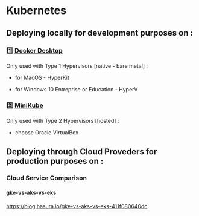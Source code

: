 # Kubernetes

## Deploying locally for development purposes on :

### :one: [Docker Desktop](./1.DockerDesktop)

Only used with Type 1 Hypervisors [native - bare metal] :

* for MacOS - HyperKit 

* for Windows 10 Entreprise or Education - HyperV

### :two: [MiniKube](./2.minikube)

Only used with Type 2 Hypervisors [hosted] :

* choose Oracle VirtualBox

## Deploying through Cloud Proveders for production purposes on :

### Cloud Service Comparison  

#### gke-vs-aks-vs-eks

https://blog.hasura.io/gke-vs-aks-vs-eks-411f080640dc
